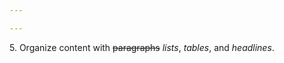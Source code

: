 ```yaml
---

---
```


5.&nbsp;Organize content with <strike>paragraphs</strike> *lists*, *tables*, and *headlines*.